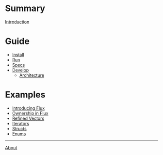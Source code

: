# Summary

[Introduction](README.md)

# Guide

- [Install](guide/install.md)
- [Run](guide/run.md)
- [Specs](guide/specs.md)
- [Develop](dev/develop.md)
  - [Architecture](dev/architecture.md)

# Examples

- [Introducing Flux](blog/01-introducing-flux.md)
- [Ownership in Flux](blog/02-ownership.md)
- [Refined Vectors](blog/03-vectors.md)
- [Iterators]()
- [Structs]()
- [Enums]()

-----------

[About](about.md)
